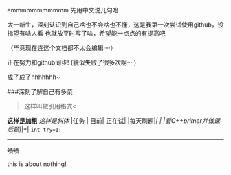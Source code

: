 emmmmmmmmmmm
先用中文说几句哈

大一新生，深刻认识到自己啥也不会啥也不懂，这是我第一次尝试使用github，没指望有啥人看
也就放平时写了啥，希望能一点点的有提高吧

（毕竟现在连这个文档都不太会编辑····）

正在努力和github同步!
(貌似失败了很多次啊····)

成了成了hhhhhhh~

###深刻了解自己有多菜
>这样叫做引用格式<

**这样是加粗**
*这样是斜体*
|任务 | 目前| 正在试|
|每天刷题|*| |
|看C++primer并做课后题|*|*|
`int try=1;`
***
~~啧啧~~

this is about nothing!